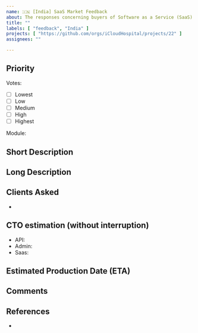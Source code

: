 ```yaml
---
name: 🇮🇳 [India] SaaS Market Feedback
about: The responses concerning buyers of Software as a Service (SaaS) in the Indian market.
title: ""
labels: [ "feedback", "India" ]
projects: [ "https://github.com/orgs/iCloudHospital/projects/22" ]
assignees: ""

---
```


## Priority

<!-- Specify the number. -->

Votes:

<!-- Set a 'High Priority' label if its priority is 'High' or 'Highest'. -->

- [ ] Lowest
- [ ] Low
- [ ] Medium
- [ ] High
- [ ] Highest

Module:

<!-- 

Select one or provide your own.

* SignUp/SignIn
* Header
* HomePage
  * Banner
  * Why Choose Us
  * Specialities
  * Services
  * Before & After
  * Testimonials
  * Deals
  * Doctors
  * Articles
  * Branches
  * Contact
  * Ad Banner
* Appointment Booking Flow
  * Consultation
  * Deals
  * Payments
* Alerts & Notifications
* Integrations - WhatsApp/SMS/Email
* Over-All & Generic
* Detailed Page
  * Speciality
  * Services
  * Doctor
  * Deal
  * Article
* Footer
* Patient Portal
* Doctor Portal
* Admin Portal
* Patient,Doctor&Admin Portals

--> 

## Short Description

## Long Description

## Clients Asked

<!-- 
  e.g. 
  * Rex hospitals
  * RKR Dental
  * Megha Hospitals 
--> 

*

## CTO estimation (without interruption)

<!-- 
  Todo, In progress, Done 
-->

* API:
* Admin:
* Saas:

## Estimated Production Date (ETA)

## Comments

## References

<!--
  Please specify related issues and provide helpful links.
-->

*

